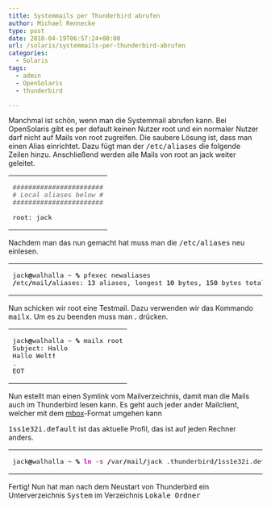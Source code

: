 ```yaml
---
title: Systemmails per Thunderbird abrufen
author: Michael Rennecke
type: post
date: 2010-04-19T06:57:24+00:00
url: /solaris/systemmails-per-thunderbird-abrufen
categories:
  - Solaris
tags:
  - admin
  - OpenSolaris
  - thunderbird

---
```

Manchmal ist sch&ouml;n, wenn man die Systemmail abrufen kann. Bei OpenSolaris gibt es per default keinen Nutzer root und ein normaler Nutzer darf nicht auf Mails von root zugreifen. Die saubere L&ouml;sung ist, dass man einen Alias einrichtet. Dazu f&uuml;gt man der <tt>/etc/aliases</tt> die folgende Zeilen hinzu. Anschlie&szlig;end werden alle Mails von root an jack weiter geleitet. 

<div class="wp_syntax">
  <table>
    <tr>
      <td class="code">
        <pre class="bash" style="font-family:monospace;"><span style="color: #666666; font-style: italic;">#######################</span>
<span style="color: #666666; font-style: italic;"># Local aliases below #</span>
<span style="color: #666666; font-style: italic;">#######################</span>
&nbsp;
root: jack</pre>
      </td>
    </tr>
  </table>
</div>

Nachdem man das nun gemacht hat muss man die <tt>/etc/aliases</tt> neu einlesen.

<div class="wp_syntax">
  <table>
    <tr>
      <td class="code">
        <pre class="bash" style="font-family:monospace;">jack<span style="color: #000000; font-weight: bold;">@</span>walhalla ~ <span style="color: #000000; font-weight: bold;">%</span> pfexec newaliases
<span style="color: #000000; font-weight: bold;">/</span>etc<span style="color: #000000; font-weight: bold;">/</span>mail<span style="color: #000000; font-weight: bold;">/</span>aliases: <span style="color: #000000;">13</span> aliases, longest <span style="color: #000000;">10</span> bytes, <span style="color: #000000;">150</span> bytes total</pre>
      </td>
    </tr>
  </table>
</div>

Nun schicken wir root eine Testmail. Dazu verwenden wir das Kommando <tt>mailx</tt>. Um es zu beenden muss man **.** dr&uuml;cken.

<div class="wp_syntax">
  <table>
    <tr>
      <td class="code">
        <pre class="bash" style="font-family:monospace;">jack<span style="color: #000000; font-weight: bold;">@</span>walhalla ~ <span style="color: #000000; font-weight: bold;">%</span> mailx root
Subject: Hallo
Hallo Welt<span style="color: #000000; font-weight: bold;">!</span>
.
EOT</pre>
      </td>
    </tr>
  </table>
</div>

Nun estellt man einen Symlink vom Mailverzeichnis, damit man die Mails auch im Thunderbird lesen kann. Es geht auch jeder ander Mailclient, welcher mit dem [mbox][1]-Format umgehen kann

<tt>1ss1e32i.default</tt> ist das aktuelle Profil, das ist auf jeden Rechner anders. 

<div class="wp_syntax">
  <table>
    <tr>
      <td class="code">
        <pre class="bash" style="font-family:monospace;">jack<span style="color: #000000; font-weight: bold;">@</span>walhalla ~ <span style="color: #000000; font-weight: bold;">%</span> <span style="color: #c20cb9; font-weight: bold;">ln</span> <span style="color: #660033;">-s</span> <span style="color: #000000; font-weight: bold;">/</span>var<span style="color: #000000; font-weight: bold;">/</span>mail<span style="color: #000000; font-weight: bold;">/</span>jack .thunderbird<span style="color: #000000; font-weight: bold;">/</span>1ss1e32i.default<span style="color: #000000; font-weight: bold;">/</span>Mail<span style="color: #000000; font-weight: bold;">/</span>Local\ Folders<span style="color: #000000; font-weight: bold;">/</span>System</pre>
      </td>
    </tr>
  </table>
</div>

Fertig! Nun hat man nach dem Neustart von Thunderbird ein Unterverzeichnis <tt>System</tt> im Verzeichnis <tt>Lokale Ordner</tt>

 [1]: http://www.qmail.org/man/man5/mbox.html